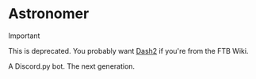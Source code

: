# Astronomer
> [!IMPORTANT]
> This is deprecated. You probably want [Dash2](https://github.com/tomodachi94/Dash2) if you're from the FTB Wiki.

A Discord.py bot. The next generation.
